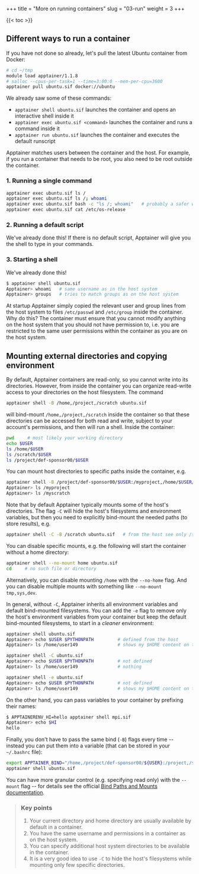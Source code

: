 +++
title = "More on running containers"
slug = "03-run"
weight = 3
+++

{{< toc >}}

## Different ways to run a container

If you have not done so already, let's pull the latest Ubuntu container from Docker:

```sh
# cd ~/tmp
module load apptainer/1.1.8
# salloc --cpus-per-task=1 --time=3:00:0 --mem-per-cpu=3600
apptainer pull ubuntu.sif docker://ubuntu
```

We already saw some of these commands:

- `apptainer shell ubuntu.sif` launches the container and opens an interactive shell inside it
- `apptainer exec ubuntu.sif <command>` launches the container and runs a command inside it
- `apptainer run ubuntu.sif` launches the container and executes the default runscript

Apptainer matches users between the container and the host. For example, if you run a container that needs
to be root, you also need to be root outside the container.

### 1. Running a single command

```sh
apptainer exec ubuntu.sif ls /
apptainer exec ubuntu.sif ls /; whoami
apptainer exec ubuntu.sif bash -c "ls /; whoami"   # probably a safer way
apptainer exec ubuntu.sif cat /etc/os-release
```

### 2. Running a default script

We've already done this! If there is no default script, Apptainer will give you the shell to type in your
commands.

### 3. Starting a shell

We've already done this!

```sh
$ apptainer shell ubuntu.sif
Apptainer> whoami   # same username as in the host system
Apptainer> groups   # tries to match groups as on the host system
```

At startup Apptainer simply copied the relevant user and group lines from the host system to files
`/etc/passwd` and `/etc/group` inside the container. Why do this? The container must ensure that you cannot
modify anything on the host system that you should not have permission to, i.e. you are restricted to the same
user permissions within the container as you are on the host system.

## Mounting external directories and copying environment

By default, Apptainer containers are read-only, so you cannot write into its directories. However, from
inside the container you can organize read-write access to your directories on the host filesystem. The
command

```sh
apptainer shell -B /home,/project,/scratch ubuntu.sif
```

will bind-mount `/home,/project,/scratch` inside the container so that these directories can be accessed for
both read and write, subject to your account's permissions, and then will run a shell. Inside the container:

```sh
pwd     # most likely your working directory
echo $USER
ls /home/$USER
ls /scratch/$USER
ls /project/def-sponsor00/$USER
```

You can mount host directories to specific paths inside the container, e.g.

```sh
apptainer shell -B /project/def-sponsor00/$USER:/myproject,/home/$USER/scratch:/myscratch ubuntu.sif
Apptainer> ls /myproject
Apptainer> ls /myscratch
```

Note that by default Apptainer typically mounts some of the host's directories. The flag `-C` will hide the
host's filesystems and environment variables, but then you need to explicitly bind-mount the needed paths (to
store results), e.g.

```sh
apptainer shell -C -B /scratch ubuntu.sif   # from the host see only /scratch
```

<!-- The reason is that it needs some space to store temporary files that get generated along the way, access some -->
<!-- host's system files, and also provide space in `/home` to store your data. -->

You can disable specific mounts, e.g. the following will start the container without a home directory:

```sh
apptainer shell --no-mount home ubuntu.sif
cd     # no such file or directory
```

Alternatively, you can disable mounting `/home` with the `--no-home` flag. And you can disable multiple mounts
with something like `--no-mount tmp,sys,dev`.

In general, without `-C`, Apptainer inherits all environment variables and default bind-mounted
filesystems. You can add the `-e` flag to remove only the host's environment variables from your container but
keep the default bind-mounted filesystems, to start in a *cleaner* environment:

```sh
apptainer shell ubuntu.sif
Apptainer> echo $USER $PYTHONPATH         # defined from the host
Apptainer> ls /home/user149               # shows my $HOME content on the host

apptainer shell -C ubuntu.sif
Apptainer> echo $USER $PYTHONPATH         # not defined
Apptainer> ls /home/user149               # nothing

apptainer shell -e ubuntu.sif
Apptainer> echo $USER $PYTHONPATH         # not defined
Apptainer> ls /home/user149               # shows my $HOME content on the host
```

On the other hand, you can pass variables to your container by prefixing their names:

```sh
$ APPTAINERENV_HI=hello apptainer shell mpi.sif
Apptainer> echo $HI
hello
```

Finally, you don't have to pass the same bind (`-B`) flags every time -- instead you can put them into a
variable (that can be stored in your `~/.bashrc` file):

```sh
export APPTAINER_BIND="/home,/project/def-sponsor00/${USER}:/project,/scratch/${USER}:/scratch"
apptainer shell ubuntu.sif
```

You can have more granular control (e.g. specifying read only) with the `--mount` flag -- for details see the
official
[Bind Paths and Mounts documentation](https://sylabs.io/guides/latest/user-guide/bind_paths_and_mounts.html).

> ### Key points
> 1. Your current directory and home directory are usually available by default in a container.
> 1. You have the same username and permissions in a container as on the host system.
> 1. You can specify additional host system directories to be available in the container.
> 1. It is a very good idea to use `-C` to hide the host's filesystems while mounting only few specific
>    directories.
